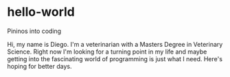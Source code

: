 # hello-world
Pininos into coding

Hi, my name is Diego. I'm a veterinarian with a Masters Degree in Veterinary Science. Right now I'm looking for a turning point in my life and maybe getting into the fascinating world of programming is just what I need. Here's hoping for better days.
